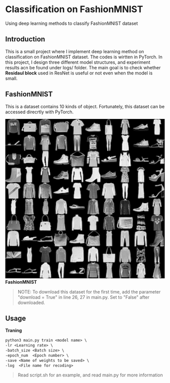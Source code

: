 # Classification on FashionMNIST
Using deep learning methods to classify FashionMNIST dataset

## Introduction
This is a small project where I implement deep learning method on classification on FashionMNIST dataset. The codes is wirtten in PyTorch.
In this project, I design three different model structures, and experiment results acn be found under logs/ folder. The main goal is to check whether **Residaul block** used in ResNet is useful or not even when the model is small. 

## FashionMNIST
This is a dataset contains 10 kinds of object. Fortunately, this dataset can be accessed direcrtly with PyTorch.

![img](fashion.jpg)
**FashionMNIST**

> NOTE: To download this dataset for the first time, add the parameter "download = True" in line 26, 27 in main.py. Set to "False" after downloaded.

## Usage

**Traning**
```
python3 main.py train <model name> \
-lr <Learning rate> \
-batch_size <Batch size> \ 
-epoch_num  <Epoch number> \
-save <Name of weights to be saved> \ 
-log  <File name for recoding>
```
> Read script.sh for an example, and read main.py for more information
